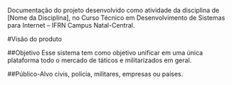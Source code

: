 Documentação do projeto desenvolvido como atividade da disciplina de [Nome da
Disciplina], no Curso Técnico em Desenvolvimento de Sistemas para Internet – IFRN
Campus Natal-Central.

#Visão do produto

##Objetivo
  Esse sistema tem como objetivo unificar em uma única plataforma todo o mercado de   táticos e militarizados em geral.

##Público-Alvo
  civis, policia, militares, empresas ou países.